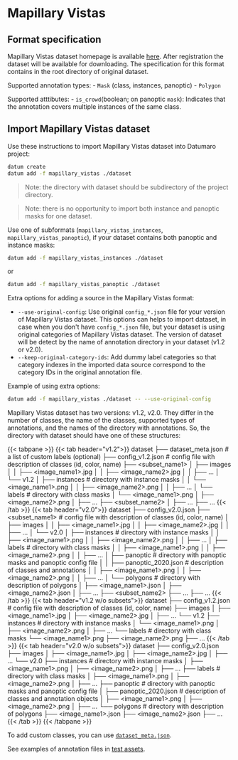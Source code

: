 # Mapillary Vistas

## Format specification

Mapillary Vistas dataset homepage is available
[here](https://www.mapillary.com/dataset/vistas).
After registration the dataset will be available for downloading.
The specification for this format contains in the root directory of original
dataset.

Supported annotation types:
    - `Mask` (class, instances, panoptic)
    - `Polygon`

Supported atttibutes:
    - `is_crowd`(boolean; on panoptic `mask`): Indicates that the annotation
    covers multiple instances of the same class.

## Import Mapillary Vistas dataset

Use these instructions to import Mapillary Vistas dataset into Datumaro project:

```bash
datum create
datum add -f mapillary_vistas ./dataset
```

> Note: the directory with dataset should be subdirectory of the
> project directory.
<!-- markdownlint-disable-line MD028 -->
> Note: there is no opportunity to import both instance and panoptic
> masks for one dataset.

Use one of subformats (`mapillary_vistas_instances`, `mapillary_vistas_panoptic`),
if your dataset contains both panoptic and instance masks:
```bash
datum add -f mapillary_vistas_instances ./dataset
```
or
``` bash
datum add -f mapillary_vistas_panoptic ./dataset
```

Extra options for adding a source in the Mapillary Vistas format:

- `--use-original-config`: Use original `config_*.json` file for your version of
  Mapillary Vistas dataset. This options can helps to import dataset, in case
  when you don't have `config_*.json` file, but your dataset is using original
  categories of Mapillary Vistas dataset. The version of dataset will be detect
  by the name of annotation directory in your dataset (v1.2 or v2.0).
- `--keep-original-category-ids`: Add dummy label categories so that
 category indexes in the imported data source correspond to the category IDs
 in the original annotation file.

Example of using extra options:
```bash
datum add -f mapillary_vistas ./dataset -- --use-original-config
```
Mapillary Vistas dataset has two versions: v1.2, v2.0.
They differ in the number of classes, the name of the classes, supported types
of annotations, and the names of the directory with annotations.
So, the directory with dataset should have one of these structures:

<!--lint disable fenced-code-flag-->
{{< tabpane >}}
  {{< tab header="v1.2">}}
dataset
├── dataset_meta.json # a list of custom labels (optional)
├── config_v1.2.json # config file with description of classes (id, color, name)
├── <subset_name1>
│   ├── images
│   │   ├── <image_name1>.jpg
│   │   ├── <image_name2>.jpg
│   │   ├── ...
│   └── v1.2
│       ├── instances # directory with instance masks
│       │   └── <image_name1>.png
│       │   ├── <image_name2>.png
│       │   ├── ...
│       └── labels # directory with class masks
│           └── <image_name1>.png
│           ├── <image_name2>.png
│           ├── ...
├── <subset_name2>
│   ├── ...
├── ...
  {{< /tab >}}
  {{< tab header="v2.0">}}
dataset
├── config_v2.0.json
├── <subset_name1> # config file with description of classes (id, color, name)
│   ├── images
│   │   ├── <image_name1>.jpg
│   │   ├── <image_name2>.jpg
│   │   ├── ...
│   └── v2.0
│       ├── instances # directory with instance masks
│       │   ├── <image_name1>.png
│       │   ├── <image_name2>.png
│       │   ├── ...
│       ├── labels # directory with class masks
│       │   ├── <image_name1>.png
│       │   ├── <image_name2>.png
│       │   ├── ...
│       ├── panoptic # directory with panoptic masks and panoptic config file
│       │   ├── panoptic_2020.json # description of classes and annotations
│       │   ├── <image_name1>.png
│       │   ├── <image_name2>.png
│       │   ├── ...
│       └── polygons # directory with description of polygons
│           ├── <image_name1>.json
│           ├── <image_name2>.json
│           ├── ...
├── <subset_name2>
    ├── ...
├── ...
  {{< /tab >}}
  {{< tab header="v1.2 w/o subsets">}}
dataset
├── config_v1.2.json # config file with description of classes (id, color, name)
├── images
│   ├── <image_name1>.jpg
│   ├── <image_name2>.jpg
│   ├── ...
└── v1.2
    ├── instances # directory with instance masks
    │   └── <image_name1>.png
    │   ├── <image_name2>.png
    │   ├── ...
    └── labels # directory with class masks
        └── <image_name1>.png
        ├── <image_name2>.png
        ├── ...
  {{< /tab >}}
  {{< tab header="v2.0 w/o subsets">}}
dataset
├── config_v2.0.json
├── images
│   ├── <image_name1>.jpg
│   ├── <image_name2>.jpg
│   ├── ...
└── v2.0
    ├── instances # directory with instance masks
    │   ├── <image_name1>.png
    │   ├── <image_name2>.png
    │   ├── ...
    ├── labels # directory with class masks
    │   ├── <image_name1>.png
    │   ├── <image_name2>.png
    │   ├── ...
    ├── panoptic # directory with panoptic masks and panoptic config file
    │   ├── panoptic_2020.json # description of classes and annotation objects
    │   ├── <image_name1>.png
    │   ├── <image_name2>.png
    │   ├── ...
    └── polygons # directory with description of polygons
        ├── <image_name1>.json
        ├── <image_name2>.json
        ├── ...
  {{< /tab >}}
{{< /tabpane >}}

To add custom classes, you can use [`dataset_meta.json`](/docs/user-manual/supported_formats/#dataset-meta-file).

See examples of annotation files in
[test assets](https://github.com/openvinotoolkit/datumaro/tree/develop/tests/assets/mapillary_vistas_dataset).
